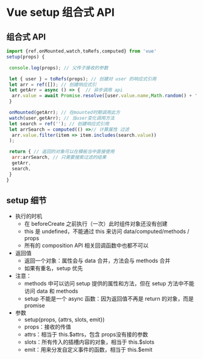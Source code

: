 # Vue setup 组合式 API
## 组合式 API

```js
import {ref,onMounted,watch,toRefs,computed} from 'vue'
setup(props) {

 console.log(props); // 父传子接收的参数

 let { user } = toRefs(props); // 创建对 user 的响应式引用
 let arr = ref([]); // 创建响应式引
 let getArr = async () => {  // 异步调用 api
  arr.value = await Promise.resolve([user.value.name,Math.random() + '','asdf','qwesax','ervhf','dfdaw']);
 }

 onMounted(getArr); // 在mounted时期调用此方
 watch(user,getArr); // 当user变化调用方法
 let search = ref(''); // 创建响应式引用
 let arrSearch = computed(() =>// 计算属性 过滤
  arr.value.filter(item => item.includes(search.value))
 ); 

 return { // 返回的对象可以在模板当中直接使用
  arr:arrSearch, // 只需要搜索过滤的结果
  getArr,
  search,
 }
}
```

## setup 细节

- 执行的时机
  - 在 beforeCreate 之前执行（一次）此时组件对象还没有创建
  - this 是 undefined，不能通过 this 来访问 data/computed/methods / props
  - 所有的 composition API 相关回调函数中也都不可以
- 返回值
  - 返回一个对象：属性会与 data 合并，方法会与 methods 合并
  - 如果有重名，setup 优先
- 注意：
  - methods 中可以访问 setup 提供的属性和方法，但在 setup 方法中不能访问 data 和 methods
  - setup 不能是一个 async 函数：因为返回值不再是 return 的对象，而是 promise
- 参数
  - setup(props, {attrs, slots, emit})
  - props：接收的传值
  - attrs：相当于 this.$attrs，包含 props没有接的参数
  - slots：所有传入的插槽内容的对象，相当于 this.$slots
  - emit：用来分发自定义事件的函数，相当于 this.$emit